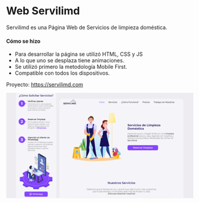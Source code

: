 # Web Servilimd
Servilimd es una Página Web de Servicios de limpieza doméstica.

#### Cómo se hizo
- Para desarrollar la página se utilizó HTML, CSS y JS
- A lo que uno se desplaza tiene animaciones.
- Se utilizó primero la metodología Mobile First.
- Compatible con todos los dispositivos.

Proyecto: https://servilimd.com

![preview img](/preview.png)